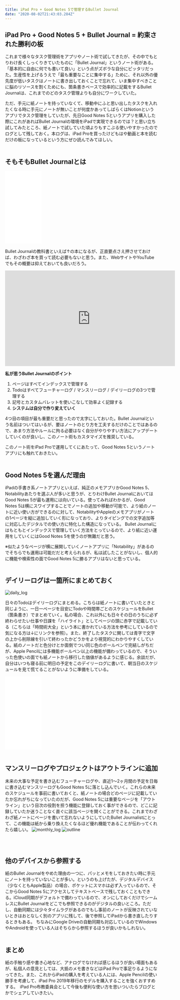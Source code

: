 ```yaml
---
title: iPad Pro + Good Notes 5で管理するBullet Journal
date: "2020-08-02T21:43:03.284Z"
---
```


## iPad Pro + Good Notes 5 + Bullet Journal = 約束された勝利の板

これまで様々なタスク管理術をアプリやノート術で試してきたが、その中でもとりわけ長くしっくりきていたものに「Bullet Journal」というノート術がある。「基本的に自由に何でも書いて良い」という点がズボラな自分にピッタリだった。生産性を上げるうえで「最も重要なことに集中する」ために、それ以外の優先度が低いタスクはノートに書き出しておくことで忘れて、いま集中すべきことに脳のリソースを割くためにも、箇条書きベースで効率的に記載をするBullet Journalは、これまでのどのタスク管理よりも自分にワークしていた。

ただ、手元に紙ノートを持っていなくて、移動中にふと思い出したタスクを入れたくなる時に手元にノートが無いことが何度かあってしばらくはNotionというアプリでタスク管理をしていたが、先日Good Notes 5というアプリを購入した際にこれがあればBullet Journalの環境をiPadで実現できるのでは？と思い立ち試してみたところ、紙ノートで試していた頃よりもすこぶる使いやすかったのでログとして残しておく。本ログは、iPad Proを買ったけどもはや動画と本を読むだけの板になっているという方にぜひ読んでみてほしい。
<br><br>

## そもそもBullet Journalとは

<iframe style="width:120px;height:240px;" marginwidth="0" marginheight="0" scrolling="no" frameborder="0" src="//rcm-fe.amazon-adsystem.com/e/cm?lt1=_blank&bc1=FFFFFF&IS2=1&bg1=FFFFFF&fc1=000000&lc1=0000FF&t=gaaasuu-22&language=ja_JP&o=9&p=8&l=as4&m=amazon&f=ifr&ref=as_ss_li_til&asins=B07Q26SF5P&linkId=8dfcd24b317cf0961768f236f28cba35"></iframe>


Bullet Journalの教科書といえば↑の本になるが、正直要点さえ押させておけば、わざわざ本を買って読む必要もないと思う。また、WebサイトやYouTubeでもその概要は抑えておいても良いだろう。
<iframe width="560" height="315" src="https://www.youtube.com/embed/fm15cmYU0IM" frameborder="0" allow="accelerometer; autoplay; encrypted-media; gyroscope; picture-in-picture" allowfullscreen></iframe>

**私が思うBullet Journalのポイント**

1. ページはすべてインデックスで管理する
2. Todoはすべてフューチャーログ / マンスリーログ / デイリーログの3つで管理する
3. 記号とカスタムバレットを使いこなして効率よく記録する
4. **システムは自分で作り変えていく**

4つ目の項目が最も重要だと思ったので太字にしておいた。Bullet Journalという名前はついてはいるが、要はノートのとり方を工夫するだけのことではあるので、あまり方法やルールに拘る必要はなく自分がやりやすい方法にアップデートしていくのが良いし、このノート術もカスタマイズを推奨している。

このノート術をiPad Proで運用してくにあたって、Good Notes 5というノートアプリにも触れておきたい。  <br><br>
    

## Good Notes 5を選んだ理由

iPadの手書き系ノートアプリといえば、純正のメモアプリかGood Notes 5、Notabilityあたりを選ぶ人が多いと思うが、とりわけBullet JournalにおいてはGood Notes 5が最も運用には向いている。使ってみればわかるが、Good Notes 5は横にスワイプすることでノートの追加や移動が可能で、より紙のノートに近い使い方ができるのに対して、NotabilityやAppleのメモアプリがノートの1ページを縦に追加していく形になっており、よりタイピングでの文字追加等に対応したデジタルでの使い方に特化した構造になっている。 Bullet Journalにはもともとインデックスで管理していく方法をとっているので、より紙に近い運用をしていくにはGood Notes 5を使うのが無難だと思う。

※似たようなページが横に展開していくノートアプリに「Notability」があるのでそちらでも運用は可能だだと考えられるが、私は試したことがないし、個人的に機能や検索性の面でGood Notes 5に勝るアプリはないと思っている。<br><br>

## デイリーログは一箇所にまとめておく

![daily_log](./daily_log.jpg)  

日々のTodoはデイリーログにまとめる。こちらは紙ノートに書いていたときと同じように、一日一ページを目安にTodoや時間帯ごとのスケジュールをBullet（箇条書き）でまとめていく。私の場合、これ以外にも日々その日のうちに必ず終わらせたい仕事や日課を「ハイライト」としてページの頭に赤字で記載している（こちらは「時間術大全」という本に書かれている方法を参考にしているので気になる方は↓にリンクを参照）。また、終了したタスクに関しては青字で文字の上から削除線を引いて終わったかどうかをより視覚的にわかりやすくしている。紙のノートだと色分けとか面倒でつい同じ色のボールペンで完結しがちだが、Apple Pencilには多機能ボールペン以上の機能が備わっているので、そういった色使いの面でも紙ノートから移行した価値があるように感じる。余談だが、自分はいつも寝る前に明日の予定をこのデイリーログに書いて、朝当日のスケジュールを見て慌てることがないように準備をしている。


<iframe style="width:120px;height:240px;" marginwidth="0" marginheight="0" scrolling="no" frameborder="0" src="//rcm-fe.amazon-adsystem.com/e/cm?lt1=_blank&bc1=000000&IS2=1&bg1=FFFFFF&fc1=000000&lc1=0000FF&t=gaaasuu-22&language=ja_JP&o=9&p=8&l=as4&m=amazon&f=ifr&ref=as_ss_li_til&asins=B07SD3F145&linkId=873f5eae99145c443cdd86ae38428780"></iframe>

<br>
<br>


## マンスリーログやプロジェクトはアウトラインに追加
未来の大事な予定を書き込むフューチャーログや、直近1〜2ヶ月間の予定を日毎に書き込むマンスリーログもGood Notes 5に落とし込んでいく。これらの未来のスケジュールを事前に書いておくと、紙ノートの場合どのページに記載していたか忘れがちになっていたのだが、Good Notes 5には重要なページを「アウトライン」という目次の役割を担う機能に登録しておく事ができるので、どこに記録していたか迷うことなく直ぐに該当ページを開くことができる。これまでわざわざ紙ノートにページを書いて忘れないようにしていたBullet Journalistにとって、この機能は紙から乗り換えたくなるほど優れ機能であることが伝わってくれたら嬉しい。
![monthly_log](./future_log.jpg)
![outline](./outline.jpg)

<br>
<br>

## 他のデバイスから参照する

紙のBullet Journalをやめた理由の一つに、パッとメモをしておきたい時に手元にノートを持っていないことが多い。というのも上げたが、デジタルデバイス（少なくともApple製品）の場合、ポケットにスマホは必ず入っているので、そこからGood Notes 5にアクセスしてテキストベースで残しておくこともできる。iCloud同期がデフォルトで備わっているので、オンにしておくだけでシームレスにBullet Journalをどこでも参照できるのがデジタルの良いところ。ただし、自動同期には少々タイムラグがあるのでもし事前のノートが反映されていないときはおとなしく別のアプリに残して、後で参照してiPadから書き直したりするときもある。 ちなみにGoogle Driveの自動同期も対応しているのでWindowsやAndroidを使っている人はそちらから参照するほうが良いかもしれない。
<br>
<br>

## まとめ

紙の手触り感や書き心地など、アナログでなければ感じるほうが良い場面もあるが、私個人の意見としては、大抵のメモ書きなどはiPad Proで事足りるようになってきた。また、これからiPadの購入を考えている人には、Apple Pencilの使い勝手を考慮して、iPad Pro 2019年移行のモデルを購入することを強くおすすめする。　iPad Pro布教委員会として今後も便利な使い方を思いついたらブログとかでシェアしていきたい。
<br>
<br>

